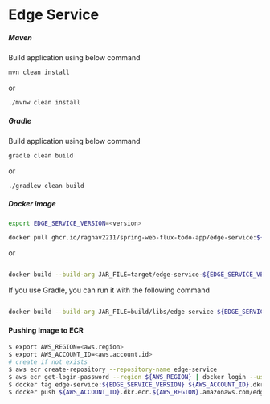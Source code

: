 # Edge Service #

##### Maven #####
Build application using below command

 ```bash
 mvn clean install
 ```
or

 ```bash
 ./mvnw clean install
 ``` 

##### Gradle #####
Build application using below command

 ```bash
 gradle clean build
 ```
or

 ```bash
 ./gradlew clean build
 ```
##### Docker image #####

```bash
export EDGE_SERVICE_VERSION=<version>
```


 ```bash
 docker pull ghcr.io/raghav2211/spring-web-flux-todo-app/edge-service:${EDGE_SERVICE_VERSION}
 ```
or

 ```bash
 
 docker build --build-arg JAR_FILE=target/edge-service-${EDGE_SERVICE_VERSION}.jar --tag edge-service:${EDGE_SERVICE_VERSION} .
 ```
If you use Gradle, you can run it with the following command

 ```bash
 
 docker build --build-arg JAR_FILE=build/libs/edge-service-${EDGE_SERVICE_VERSION}.jar --tag edge-service:${EDGE_SERVICE_VERSION} .
 ```

#### Pushing Image to ECR ####

```bash
$ export AWS_REGION=<aws.region>
$ export AWS_ACCOUNT_ID=<aws.account.id>
# create if not exists
$ aws ecr create-repository --repository-name edge-service 
$ aws ecr get-login-password --region ${AWS_REGION} | docker login --username AWS --password-stdin ${AWS_ACCOUNT_ID}.dkr.ecr.${AWS_REGION}.amazonaws.com
$ docker tag edge-service:${EDGE_SERVICE_VERSION} ${AWS_ACCOUNT_ID}.dkr.ecr.${AWS_REGION}.amazonaws.com/edge-service:${EDGE_SERVICE_VERSION}
$ docker push ${AWS_ACCOUNT_ID}.dkr.ecr.${AWS_REGION}.amazonaws.com/edge-service:${EDGE_SERVICE_VERSION}
```